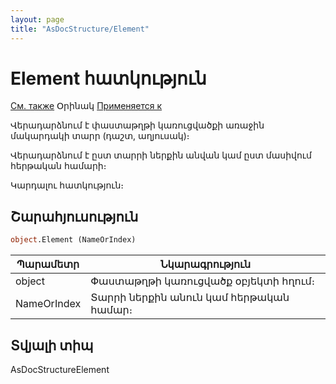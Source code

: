 ```yaml
---
layout: page
title: "AsDocStructure/Element"
---
```


# Element հատկություն

[См. также](../AsDocStructureElement.md) Օրինակ [Применяется к](../ASDocStructure.md)

Վերադարձնում է փաստաթղթի կառուցվածքի առաջին մակարդակի տարր (դաշտ, աղյուսակ)։

Վերադարձնում է ըստ տարրի ներքին անվան կամ ըստ մասիվում հերթական համարի։

Կարդալու հատկություն։


## Շարահյուսություն

``` vb
object.Element (NameOrIndex)
```


| Պարամետր | Նկարագրություն |
|--|--|
| object| Փաստաթղթի կառուցվածք օբյեկտի հղում։ |
| NameOrIndex | Տարրի ներքին անուն կամ հերթական համար։  |


## Տվյալի տիպ

AsDocStructureElement
